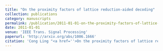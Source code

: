 ```yaml
---
title: "On the proximity factors of lattice reduction-aided decoding"
collection: publications
category: manuscripts
permalink: /publication/2011-01-01-on-the-proximity-factors-of-lattice-reduction-aided-decoding
date: 2011-01-01
venue: 'IEEE Trans. Signal Processing'
paperurl: 'http://arxiv.org/abs/1006.1666'
citation: 'Cong Ling "<a href=''>On the proximity factors of lattice reduction-aided decoding</a>", IEEE Trans. Signal Processing, vol. 59, pp. 2795-2808, June 2011.'
---
```

